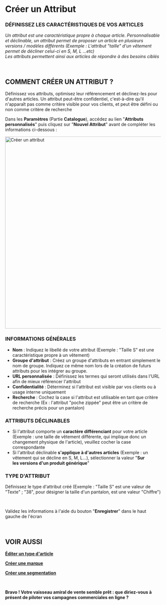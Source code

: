 # Créer un Attribut


<h3 >D&Eacute;FINISSEZ LES CARACT&Eacute;RISTIQUES DE VOS ARTICLES</h3>


<p><em><span >Un attribut est une caract&eacute;ristique propre &agrave; chaque article. Personnalisable et d&eacute;clinable, un attribut permet de proposer un article en plusieurs versions / mod&egrave;les diff&eacute;rents (<span >Exemple</span> : L'attribut "taille" d'un v&ecirc;tement permet de d&eacute;cliner celui-ci en S, M, L ...etc)<br />Les attributs permettent ainsi aux articles de r&eacute;pondre &agrave; des besoins cibl&eacute;s</span></em></p>
<p>&nbsp;</p>


<h2>COMMENT CR&Eacute;ER UN ATTRIBUT ?</h2>
<p>D&eacute;finissez vos attributs, optimisez leur r&eacute;f&eacute;rencement et&nbsp;d&eacute;clinez-les pour d'autres articles. Un attribut peut-&ecirc;tre confidentiel, c'est-&agrave;-dire qu'il n'appara&icirc;t pas comme crit&egrave;re visible pour vos clients, et peut &ecirc;tre d&eacute;fini ou non comme crit&egrave;re de recherche</p>
<p>Dans les <strong>Param&egrave;tres</strong> (Partie <strong>Catalogue</strong>), acc&eacute;dez au lien "<strong>Attributs personnalis&eacute;s</strong>" puis cliquez sur "<strong>Nouvel Attribut</strong>" avant de compl&eacute;ter les informations ci-dessous :</p>


<p><img src="https://datasimplemente.blob.core.windows.net/aide/creer-attribut.GIF" alt="Cr&eacute;er un attribut" width="1100" height="619" /></p>


<h3>INFORMATIONS G&Eacute;N&Eacute;RALES</h3>
<ul >
<li><strong>Nom</strong>&nbsp;: Indiquez le libell&eacute; de votre attribut (<span >Exemple</span> : "Taille S" est une caract&eacute;ristique propre &agrave;&nbsp;un v&ecirc;tement)</li>
<li><strong>Groupe&nbsp;d'attribut</strong>&nbsp;: Cr&eacute;ez un groupe d'attributs en entrant simplement le nom de groupe. Indiquez ce m&ecirc;me nom lors de la cr&eacute;ation de futurs attributs pour les int&eacute;grer au groupe.</li>
<li><strong>URL&nbsp;personnalis&eacute;e</strong>&nbsp;:&nbsp;D&eacute;finissez les termes qui seront utilis&eacute;s dans l'URL afin de mieux r&eacute;f&eacute;rencer l'attribut</li>
<li><strong>Confidentialit&eacute;&nbsp;</strong>: D&eacute;terminez si l'attribut est visible par vos clients ou &agrave; usage interne uniquement</li>
<li><strong>Recherche&nbsp;</strong>: Cochez la case si l'attribut est utilisable en tant que crit&egrave;re de recherche (Ex : l'attribut "poche zipp&eacute;e" peut &ecirc;tre un crit&egrave;re de recherche pr&eacute;cis pour un pantalon)</li>
</ul>
<h3>ATTRIBUTS D&Eacute;CLINABLES</h3>
<ul >
<li>Si l'attribut comporte un <strong>caract&egrave;re diff&eacute;renciant</strong> pour votre article (<span >Exemple</span> : une taille de v&ecirc;tement diff&eacute;rente, qui implique donc un changement physique de l'article), veuillez cocher la case correspondante</li>
<li>Si l'attribut d&eacute;clinable <strong>s'applique &agrave; d'autres articles</strong> (<span >Exemple</span> : un v&ecirc;tement qui se d&eacute;cline en S, M, L...), s&eacute;lectionner la valeur "<strong>Sur les&nbsp;versions d'un produit g&eacute;n&eacute;rique</strong>"</li>
</ul>
<h3>TYPE D'ATTRIBUT</h3>
<p>D&eacute;finissez le type d'attribut cr&eacute;&eacute; (Exemple : "Taille S" est une valeur de "Texte" ; "38", pour d&eacute;signer la taille d'un pantalon, est une valeur "Chiffre")</p>
<p>&nbsp;</p>
<p>Validez les informations &agrave; l'aide du bouton "<strong>Enregistrer</strong>" dans le haut gauche de l'&eacute;cran</p>
<p>&nbsp;</p>


<h2>VOIR AUSSI</h2>
<p><span ><strong><a title="&Eacute;diter un type d'article" href="/fr-fr/start/vente-online/config-catalogue/edit-type-article.md">&Eacute;diter un type d'article</a></strong></span></p>
<p><span ><strong><a title="Cr&eacute;er une marque" href="/fr-fr/start/vente-online/config-catalogue/creer-marque.md">Cr&eacute;er une marque</a></strong></span></p>
<p><span ><strong><a title="Cr&eacute;er une segmentation" href="/fr-fr/start/vente-online/config-catalogue/creer-segmentation.md">Cr&eacute;er une segmentation</a></strong></span></p>
<p>&nbsp;</p>
<p ><strong><span >Bravo ! Votre vaisseau amiral de vente semble pr&ecirc;t : que diriez-vous &agrave; pr&eacute;sent de piloter vos campagnes commerciales en ligne ?</span></strong></p>

